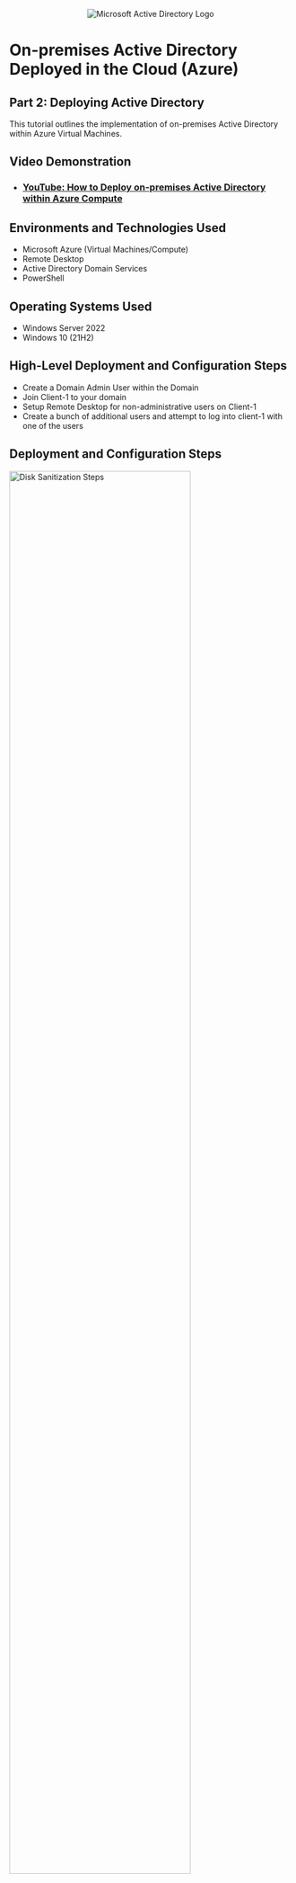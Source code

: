 <p align="center">
<img src="https://i.imgur.com/pU5A58S.png" alt="Microsoft Active Directory Logo"/>
</p>

<h1>On-premises Active Directory Deployed in the Cloud (Azure)</h1>
<h2>Part 2: Deploying Active Directory</h2>
This tutorial outlines the implementation of on-premises Active Directory within Azure Virtual Machines.<br />


<h2>Video Demonstration</h2>

- ### [YouTube: How to Deploy on-premises Active Directory within Azure Compute](https://www.youtube.com)

<h2>Environments and Technologies Used</h2>

- Microsoft Azure (Virtual Machines/Compute)
- Remote Desktop
- Active Directory Domain Services
- PowerShell

<h2>Operating Systems Used </h2>

- Windows Server 2022
- Windows 10 (21H2)

<h2>High-Level Deployment and Configuration Steps</h2>

- Create a Domain Admin User within the Domain
- Join Client-1 to your domain
- Setup Remote Desktop for non-administrative users on Client-1
- Create a bunch of additional users and attempt to log into client-1 with one of the users

<h2>Deployment and Configuration Steps</h2>

<p>
<img src="https://i.imgur.com/6QstXgn.png" height="80%" width="80%" alt="Disk Sanitization Steps"/>
</p>
<p>
Created an three organizational units called _ADMINS, _EMPLOYEES, and _CLIENTS to group admins, employees, and computers logically within the domain. Organizational Units allow admins to apply policies, manage permissions, and streamline security settings. Created an admin user called Jane Doe. A account does not become admin just by being added to the _ADMINS folder. You have to add the user to the built-in domain admins security group to give the account admin rights. 
</p>
<br />

<p>
<img src="https://i.imgur.com/RYJMBHJ.png" height="80%" width="80%" alt="Disk Sanitization Steps"/>
</p>
<p>
Added Client-1 to the domain. From the computers folder in DC-1 we dragged Client-1 into the _CLIENTS folder. 
</p>
<br />

<p>
<img src="https://i.imgur.com/p4I0JT8.png" height="80%" width="80%" alt="Disk Sanitization Steps"/>
</p>
<p>
In Client-1 changed the remote desktop settings so that anyone who is a Domain User in DC-1 is able to log into the Client-1 computer.
</p>
<br />
